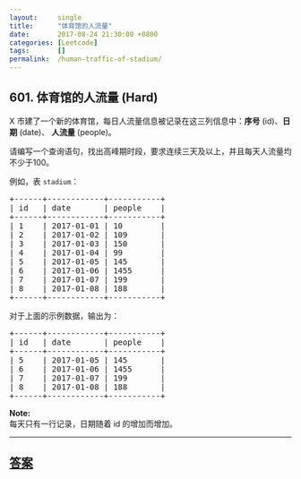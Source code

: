 ```yaml
---
layout:     single
title:      "体育馆的人流量"
date:       2017-08-24 21:30:00 +0800
categories: [Leetcode]
tags:       []
permalink:  /human-traffic-of-stadium/
---
```


## 601. 体育馆的人流量 (Hard)

<p>X 市建了一个新的体育馆，每日人流量信息被记录在这三列信息中：<strong>序号</strong> (id)、<strong>日期</strong> (date)、&nbsp;<strong>人流量</strong> (people)。</p>

<p>请编写一个查询语句，找出高峰期时段，要求连续三天及以上，并且每天人流量均不少于100。</p>

<p>例如，表 <code>stadium</code>：</p>

<pre>+------+------------+-----------+
| id   | date       | people    |
+------+------------+-----------+
| 1    | 2017-01-01 | 10        |
| 2    | 2017-01-02 | 109       |
| 3    | 2017-01-03 | 150       |
| 4    | 2017-01-04 | 99        |
| 5    | 2017-01-05 | 145       |
| 6    | 2017-01-06 | 1455      |
| 7    | 2017-01-07 | 199       |
| 8    | 2017-01-08 | 188       |
+------+------------+-----------+
</pre>

<p>对于上面的示例数据，输出为：</p>

<pre>+------+------------+-----------+
| id   | date       | people    |
+------+------------+-----------+
| 5    | 2017-01-05 | 145       |
| 6    | 2017-01-06 | 1455      |
| 7    | 2017-01-07 | 199       |
| 8    | 2017-01-08 | 188       |
+------+------------+-----------+
</pre>

<p><strong>Note:</strong><br>
每天只有一行记录，日期随着 id 的增加而增加。</p>

---

## [答案](https://github.com/openset/leetcode/tree/master/problems/human-traffic-of-stadium)
